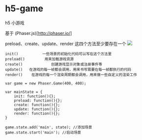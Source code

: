 # h5-game
h5 小游戏

基于 (Phaser.js)[http://phaser.io/]

preload、create、update、render 这四个方法至少要存在一个
![](http://upload-images.jianshu.io/upload_images/2906565-20448270ef24f7c9.png?imageMogr2/auto-orient/strip%7CimageView2/2/w/1240)

```
init()           一些场景的初始化代码可以写在这个方法里
preload()         用来加载游戏资源
create()             创建游戏显示对象或注册事件等
update()   在游戏的每一帧都会调用，用来书写需要在每一帧都执行的代码
render()    在游戏的每一个渲染周期都会调用，用来做一些自定义的渲染工作
```

```
var game = new Phaser.Game(400, 400);

var mainState = {
    init: function(){};
    preload: function(){};
    create: function(){};
    update: function(){};
    render: function(){};
}

game.state.add('main', state); //添加场景
game.state.start('main'); //启动场景

```
